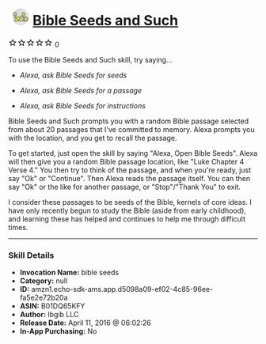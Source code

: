 # &nbsp;<img src="skill_icon" alt="Bible Seeds and Such icon" width="36"> [Bible Seeds and Such](http://alexa.amazon.com/#skills/amzn1.echo-sdk-ams.app.d5098a09-ef02-4c85-96ee-fa5e2e72b20a)
![0 stars](../../images/ic_star_border_black_18dp_1x.png)![0 stars](../../images/ic_star_border_black_18dp_1x.png)![0 stars](../../images/ic_star_border_black_18dp_1x.png)![0 stars](../../images/ic_star_border_black_18dp_1x.png)![0 stars](../../images/ic_star_border_black_18dp_1x.png) 0

To use the Bible Seeds and Such skill, try saying...

* *Alexa, ask Bible Seeds for seeds*

* *Alexa, ask Bible Seeds for a passage*

* *Alexa, ask Bible Seeds for instructions*

Bible Seeds and Such prompts you with a random Bible passage selected from about 20 passages that I've committed to memory. Alexa prompts you with the location, and you get to recall the passage.

To get started, just open the skill by saying "Alexa, Open Bible Seeds". Alexa will then give you a random Bible passage location, like "Luke Chapter 4 Verse 4." You then try to think of the passage, and when you're ready, just say "Ok" or "Continue". Then Alexa reads the passage itself. You can then say "Ok" or the like for another passage, or "Stop"/"Thank You" to exit. 

I consider these passages to be seeds of the Bible, kernels of core ideas. I have only recently begun to study the Bible (aside from early childhood), and learning these has helped and continues to help me through difficult times.

***

### Skill Details

* **Invocation Name:** bible seeds
* **Category:** null
* **ID:** amzn1.echo-sdk-ams.app.d5098a09-ef02-4c85-96ee-fa5e2e72b20a
* **ASIN:** B01DQ65KFY
* **Author:** Ibgib LLC
* **Release Date:** April 11, 2016 @ 06:02:26
* **In-App Purchasing:** No

